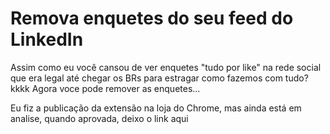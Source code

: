 # Remova enquetes do seu feed do LinkedIn

Assim como eu você cansou de ver enquetes "tudo por like" na rede social que era legal até chegar os BRs para estragar como fazemos com tudo? kkkk Agora voce pode remover as enquetes...

Eu fiz a publicação da extensão na loja do Chrome, mas ainda está em analise, quando aprovada, deixo o link aqui